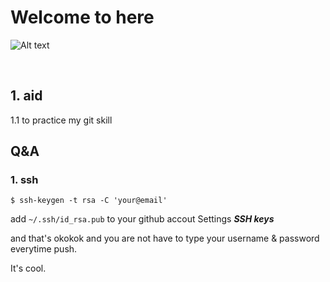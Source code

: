 # Welcome to here

![Alt text][avatar]

<br>

## 1. aid

1.1 to practice my git skill

## Q&A 
### 1. ssh

```$ ssh-keygen -t rsa -C 'your@email'```

add ```~/.ssh/id_rsa.pub``` to your github accout Settings ___SSH keys___ 

and that's okokok and you are not have to type your username & password everytime push.

It's cool.








[avatar]: https://avatars3.githubusercontent.com/u/13919034?v=3&s=96